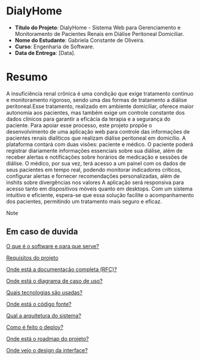 # DialyHome

- **Título do Projeto**: DialyHome - Sistema Web para Gerenciamento e Monitoramento de Pacientes Renais em Diálise Peritoneal Domiciliar.
- **Nome do Estudante**: Gabriela Constante de Oliveira.
- **Curso**: Engenharia de Software.
- **Data de Entrega**: [Data].

# Resumo

 A insuficiência renal crônica é uma condição que exige tratamento contínuo e monitoramento rigoroso, sendo uma das formas de tratamento a diálise peritoneal.Esse tratamento, realizado em ambiente domiciliar, oferece maior autonomia aos pacientes, mas também exige um controle constante dos dados clínicos para garantir a eficácia da terapia e a segurança do paciente. Para apoiar esse processo, este projeto propõe o desenvolvimento de uma aplicação web para controle das informações de pacientes renais dialíticos que realizam diálise peritoneal em domicílio.
A plataforma contará com duas visões: paciente e médico. O paciente poderá registrar diariamente informações essenciais sobre sua diálise, além de receber alertas e notificações sobre horários de medicação e sessões de diálise. O médico, por sua vez, terá acesso a um painel com os dados de seus pacientes em tempo real, podendo monitorar indicadores críticos, configurar alertas e fornecer recomendações personalizadas, além de inshits sobre divergências  nos valores
A aplicação será responsiva para acesso tanto em dispositivos móveis quanto em desktops. Com um sistema intuitivo e eficiente, espera-se que essa solução facilite o acompanhamento dos pacientes, permitindo um tratamento mais seguro e eficaz.

> [!NOTE]
>
> ## Em caso de duvida
>
> [O que é o software e para que serve?](https://github.com/Gabriela-Oliveira-Portifolio/DialyHome/wiki/O-que-%C3%A9-o-sistema-Web-e-para-que-ele-serve%3F)
>
> [Requisitos do projeto](https://github.com/Gabriela-Oliveira-Portifolio/DialyHome/wiki/Quais-os-requisitos-do-sistema%3F)
>
> [Onde está a documentação completa (RFC)?](https://github.com/Gabriela-Oliveira-Portifolio)
>
> [Onde está o diagrama de caso de uso?](https://github.com/Gabriela-Oliveira-Portifolio/DialyHome/blob/main/diagrama_caso_uso.svg)
> 
> [Quais tecnologias são usadas?](https://github.com/Gabriela-Oliveira-Portifolio)
> 
> [Onde está o código fonte?](https://github.com/Gabriela-Oliveira-Portifolio)
> 
> [Qual a arquitetura do sistema?](https://github.com/Gabriela-Oliveira-Portifolio)
> 
> [Como é feito o deploy?](https://github.com/Gabriela-Oliveira-Portifolio)
> 
> [Onde está o roadmap do projeto?](https://github.com/Gabriela-Oliveira-Portifolio)
> 
> [Onde vejo o design da interface?](https://github.com/Gabriela-Oliveira-Portifolio)

